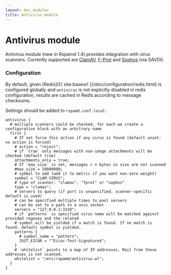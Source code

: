 ```yaml
---
layout: doc_modules
title: Antivirus module
---
```


# Antivirus module

Antivirus module (new in Rspamd 1.4) provides integration with virus scanners. Currently supported are [ClamAV](http://www.clamav.net), [F-Prot](http://www.f-prot.com/products/corporate_users/unix/linux/mailserver.html) and [Sophos](https://www.sophos.com/en-us/medialibrary/PDFs/partners/sophossavdidsna.pdf) (via SAVDI).

### Configuration

By default, given [Redis]({{ site.baseurl }}/doc/configuration/redis.html) is configured globally and `antivirus` is not explicitly disabled in redis configuration, results are cached in Redis according to message checksums.

Settings should be added to `rspamd.conf.local`:

~~~ucl
antivirus {
  # multiple scanners could be checked, for each we create a configuration block with an arbitrary name
  first {
    # If set force this action if any virus is found (default unset: no action is forced)
    # action = "reject";
    # if `true` only messages with non-image attachments will be checked (default true)
    attachments_only = true;
    # If `max_size` is set, messages > n bytes in size are not scanned
    #max_size = 20000000;
    # symbol to add (add it to metric if you want non-zero weight)
    symbol = "CLAM_VIRUS";
    # type of scanner: "clamav", "fprot" or "sophos"
    type = "clamav";
    # servers to query (if port is unspecified, scanner-specific default is used)
    # can be specified multiple times to pool servers
    # can be set to a path to a unix socket
    servers = "127.0.0.1:3310";
    # if `patterns` is specified virus name will be matched against provided regexes and the related
    # symbol will be yielded if a match is found. If no match is found, default symbol is yielded.
    patterns {
      # symbol_name = "pattern";
      JUST_EICAR = "^Eicar-Test-Signature$";
    }
    # `whitelist` points to a map of IP addresses. Mail from these addresses is not scanned.
    whitelist = "/etc/rspamd/antivirus.wl";
  }
}
~~~
